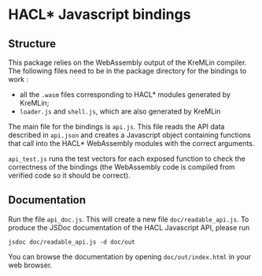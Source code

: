 # HACL* Javascript bindings

## Structure

This package relies on the WebAssembly output of the KreMLin compiler. The following
files need to be in the package directory for the bindings to work :

* all the `.wasm` files corresponding to HACL* modules generated by KreMLin;
* `loader.js` and `shell.js`, which are also generated by KreMLin

The main file for the bindings is `api.js`. This file reads the API data described
in `api.json` and creates a Javascript object containing functions that call
into the HACL* WebAssembly modules with the correct arguments.

`api_test.js` runs the test vectors for each exposed function to check the
correctness of the bindings (the WebAssembly code is compiled from verified
code so it should be correct).

## Documentation

Run the file `api_doc.js`. This will create a new file `doc/readable_api.js`.
To produce the JSDoc documentation of the HACL Javascript API, please run

```
jsdoc doc/readable_api.js -d doc/out
```

You can browse the documentation by opening `doc/out/index.html` in your web browser.
